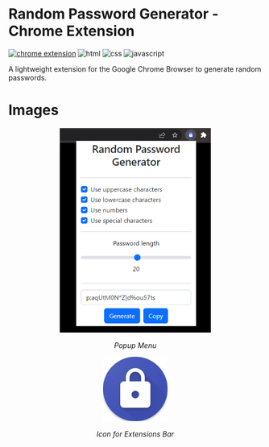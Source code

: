 # Random Password Generator - Chrome Extension

<p align="left">
    <!-- Chrome --->
    <a href="https://www.google.com/intl/en-en/chrome/" target="_blank" rel="noreferrer"> <img src="https://img.shields.io/badge/Google_chrome-4285F4?style=for-the-badge&logo=Google-chrome&logoColor=white" alt="chrome extension"/></a>
    <!-- HTML -->
    <img src="https://img.shields.io/badge/HTML-E34F26?style=for-the-badge&logo=html5&logoColor=white" alt="html"/>
    <!-- CSS -->
    <img src="https://img.shields.io/badge/CSS-239120?&style=for-the-badge&logo=css3&logoColor=white" alt="css"/>
    <!-- JavaScript -->
    <img src="https://img.shields.io/badge/JavaScript-ED8B00?style=for-the-badge&logo=javascript&logoColor=white" alt="javascript"/>
</p>

A lightweight extension for the Google Chrome Browser to generate random passwords.

# Images

<p align="center">
    <p align="center">
        <img src="images/popup.png" alt="icon" style="width: 300px;"/>
    </p>
    <p align="center">
        <i>Popup Menu</i>
    </p>
</p>

<p align="center">
    <p align="center">
        <img src="src/icons/icon_128.png" alt="icon"/>
    </p>
    <p align="center">
        <i>Icon for Extensions Bar</i>
    </p>
</p>
